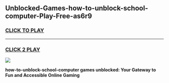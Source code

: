 
## Unblocked-Games-how-to-unblock-school-computer-Play-Free-as6r9
<h3>
<a href="https://premium76.site?title=how-to-unblock-school-computer&ref=23A">CLICK TO PLAY</a></h3>
<hr>

<h3>
<a href="https://premium76.site?title=how-to-unblock-school-computer&ref=23A">CLICK 2 PLAY</a>
  
</h3>

<a href="https://premium76.site?title=how-to-unblock-school-computer&ref=23A"><img src="https://clearcache.store/games.png"></a>


**how-to-unblock-school-computer games unblocked: Your Gateway to Fun and Accessible Online Gaming**
